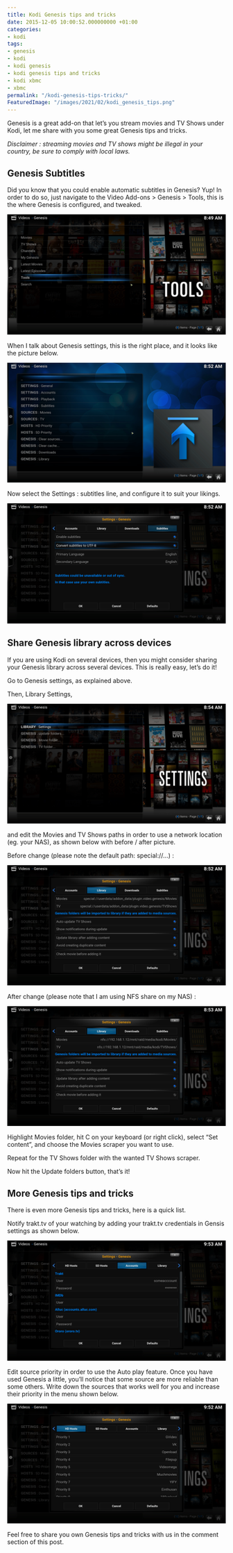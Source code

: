 ```yaml
---
title: Kodi Genesis tips and tricks
date: 2015-12-05 10:00:52.000000000 +01:00
categories:
- kodi
tags:
- genesis
- kodi
- kodi genesis
- kodi genesis tips and tricks
- kodi xbmc
- xbmc
permalink: "/kodi-genesis-tips-tricks/"
FeaturedImage: "/images/2021/02/kodi_genesis_tips.png"
---
```

Genesis is a great add-on that let’s you stream movies and TV Shows under Kodi, let me share with you some great Genesis tips and tricks.

_Disclaimer : streaming movies and TV shows might be illegal in your country, be sure to comply with local laws._

## Genesis Subtitles

Did you know that you could enable automatic subtitles in Genesis? Yup! In order to do so, just navigate to the Video Add-ons > Genesis > Tools, this is the where Genesis is configured, and tweaked.

![[Genesis_Tools](/images/2015/12/Genesis_Tools-300x165.png)](/images/2015/12/Genesis_Tools.png)

When I talk about Genesis settings, this is the right place, and it looks like the picture below.

![[Genesis Settings](/images/2015/12/Genesis-Settings-300x165.png)](/images/2015/12/Genesis-Settings.png)

Now select the Settings : subtitles line, and configure it to suit your likings.

![[genesis subtitles](/images/2015/12/Genesis_Subtitles-300x165.png)](/images/2015/12/Genesis_Subtitles.png)

## Share Genesis library across devices

If you are using Kodi on several devices, then you might consider sharing your Genesis library across several devices. This is really easy, let’s do it!

Go to Genesis settings, as explained above.

Then, Library Settings,

![[Genesis_Library](/images/2015/12/Genesis_Library-300x165.png)](/images/2015/12/Genesis_Library.png)

and edit the Movies and TV Shows paths in order to use a network location (eg. your NAS), as shown below with before / after picture.

Before change (please note the default path: special://…) :

![[Genesis_Lib_before](/images/2015/12/Genesis_Lib_before-300x165.png)](/images/2015/12/Genesis_Lib_before.png)

After change (please note that I am using NFS share on my NAS) :

![[Genesis_lib_after](/images/2015/12/Genesis_lib_after-300x165.png)](/images/2015/12/Genesis_lib_after.png)

Highlight Movies folder, hit C on your keyboard (or right click), select “Set content”, and choose the Movies scraper you want to use.

Repeat for the TV Shows folder with the wanted TV Shows scraper.

Now hit the Update folders button, that’s it!

## More Genesis tips and tricks

There is even more Genesis tips and tricks, here is a quick list.

Notify trakt.tv of your watching by adding your trakt.tv credentials in Gensis settings as shown below.

![[Genesis_trakt](/images/2015/12/Genesis_trakt-300x165.png)](/images/2015/12/Genesis_trakt.png)

Edit source priority in order to use the Auto play feature. Once you have used Genesis a little, you’ll notice that some source are more reliable than some others. Write down the sources that works well for you and increase their priority in the menu shown below.

![[Genesis_Priority](/images/2015/12/Genesis_Priority-300x165.png)](/images/2015/12/Genesis_Priority.png)

Feel free to share you own Genesis tips and tricks with us in the comment section of this post.

